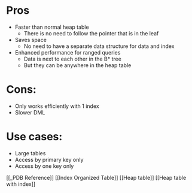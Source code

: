 # Pros
- Faster than normal heap table
	- There is no need to follow the pointer that is in the leaf
- Saves space
	- No need to have a separate data structure for data and index
- Enhanced performance for ranged queries
	- Data is next to each other in the B* tree
	- But they can be anywhere in the heap table

# Cons:
- Only works efficiently with 1 index
- Slower DML

# Use cases:
- Large tables
- Access by primary key only
- Access by one key only

[[_PDB Reference]]
[[Index Organized Table]]
[[Heap table]]
[[Heap table with index]]